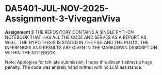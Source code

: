 # DA5401-JUL-NOV-2025-Assignment-3-ViveganViva
**Assignment 3**
THE REPOSITORY CONTAINS A SINGLE PYTHON NOTEBOOK THAT HAS ALL THE CODE AND SERVES AS A REPORT AS WELL. THE HYPOTHESIS IS STATED IN THE FILE AND THE PLOTS, THE INFERENCES AND RESULTS ARE GIVEN IN THE MARKDOWN DESCRIPTION WITHIN THE NOTEBOOK.

Note: Apologies for teh late submission. I hope this doesn't attract a huge penalty. The code was entirely hand written with no LLM assistance.


